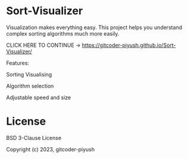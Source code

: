 # Sort-Visualizer
Visualization makes everything easy. This project helps you understand complex sorting algorithms much more easily.

CLICK HERE TO CONTINUE -> https://gitcoder-piyush.github.io/Sort-Visualizer/

Features:

Sorting Visualising

Algorithm selection

Adjustable speed and size

# License

BSD 3-Clause License

Copyright (c) 2023, gitcoder-piyush
